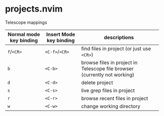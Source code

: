 <!-- markdownlint-disable MD013 -->

# projects.nvim

Telescope mappings

| Normal mode key binding | Insert Mode key binding | descriptions                                                              |
| ----------------------- | ----------------------- | ------------------------------------------------------------------------- |
| `f`/`<CR>`              | `<C-f>`/`<CR>`          | find files in project (or just use `<CR>`)                                |
| `b`                     | `<C-b>`                 | browse files in project in Telescope file browser (currently not working) |
| `d`                     | `<C-d>`                 | delete project                                                            |
| `s`                     | `<C-s>`                 | live grep files in project                                                |
| `r`                     | `<C-r>`                 | browse recent files in project                                            |
| `w`                     | `<C-w>`                 | change working directory                                                  |
